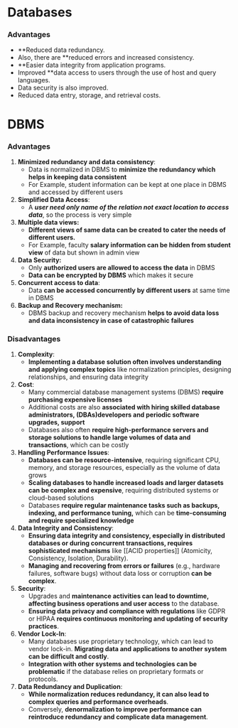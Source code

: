 # Databases
### **Advantages**
-   **Reduced data redundancy.
-   Also, there are **reduced errors and increased consistency.
-   **Easier data integrity from application programs.
-   Improved **data access to users through the use of host and query languages.
-   Data security is also improved.
-   Reduced data entry, storage, and retrieval costs.

# DBMS
### Advantages
1. **Minimized redundancy and data consistency**: 
	- Data is normalized in DBMS to **minimize the redundancy which helps in keeping data consistent** 
	- For Example, student information can be kept at one place in DBMS and accessed by different users
2. **Simplified Data Access**: 
	- A ***user need only name of the relation not exact location to access data***, so the process is very simple
3. **Multiple data views:** 
	- **Different views of same data can be created to cater the needs of different users.** 
	- For Example, faculty **salary information can be hidden from student view** of data but shown in admin view 
4. **Data Security:**
	- Only **authorized users are allowed to access the data** in DBMS
	- **Data can be encrypted by DBMS** which makes it secure
5. **Concurrent access to data**: 
	- Data **can be accessed concurrently by different users** at same time in DBMS
6. **Backup and Recovery mechanism:**
	- DBMS backup and recovery mechanism **helps to avoid data loss and data inconsistency in case of catastrophic failures**

### **Disadvantages**
1. **Complexity**:
	- **Implementing a database solution often involves understanding and applying complex topics** like normalization principles, designing relationships, and ensuring data integrity
2. **Cost**:
	- Many commercial database management systems (DBMS) **require purchasing expensive licenses**
	- Additional costs are also **associated with hiring skilled database administrators, (DBAs)developers and periodic software upgrades, support**
	- Databases also often **require high-performance servers and storage solutions to handle large volumes of data and transactions**, which can be costly
3. **Handling Performance Issues**:
	- **Databases can be resource-intensive**, requiring significant CPU, memory, and storage resources, especially as the volume of data grows
	- **Scaling databases to handle increased loads and larger datasets can be complex and expensive**, requiring distributed systems or cloud-based solutions
	- Databases **require regular maintenance tasks such as backups, indexing, and performance tuning,** which can be **time-consuming and require specialized knowledge**
4. **Data Integrity and Consistency**:
	- **Ensuring data integrity and consistency, especially in distributed databases or during concurrent transactions, requires sophisticated mechanisms** like [[ACID properties]] (Atomicity, Consistency, Isolation, Durability).
	- **Managing and recovering from errors or failures** (e.g., hardware failures, software bugs) without data loss or corruption **can be complex**.
5. **Security**:
	- Upgrades and **maintenance activities can lead to downtime, affecting business operations and user access** to the database.
	- **Ensuring data privacy and compliance with regulations** like GDPR or HIPAA **requires continuous monitoring and updating of security practices**.
6. **Vendor Lock-In**:
	- Many databases use proprietary technology, which can lead to vendor lock-in. **Migrating data and applications to another system can be difficult and costly**.
	- **Integration with other systems and technologies can be problematic** if the database relies on proprietary formats or protocols.
7. **Data Redundancy and Duplication**:
	- **While normalization reduces redundancy, it can also lead to complex queries and performance overheads**. 
	- Conversely, **denormalization to improve performance can reintroduce redundancy and complicate data management**.
